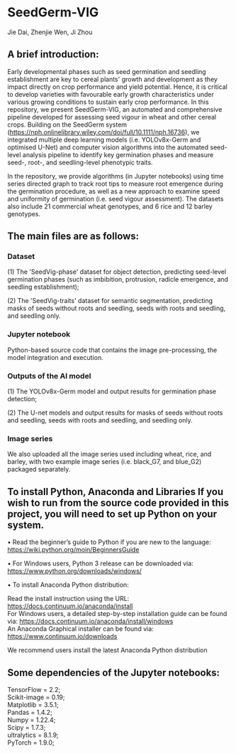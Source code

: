 # SeedGerm-VIG
Jie Dai, Zhenjie Wen, Ji Zhou

## A brief introduction:
Early developmental phases such as seed germination and seedling establishment are key to cereal plants' growth and development as they impact directly on crop performance and yield potential. Hence, it is critical to develop varieties with favourable early growth characteristics under various growing conditions to sustain early crop performance. In this repository, we present SeedGerm-VIG, an automated and comprehensive pipeline developed for assessing seed vigour in wheat and other cereal crops. Building on the SeedGerm system (https://nph.onlinelibrary.wiley.com/doi/full/10.1111/nph.16736), we integrated multiple deep learning models (i.e. YOLOv8x-Germ and optimised U-Net) and computer vision algorithms into the automated seed-level analysis pipeline to identify key germination phases and measure seed-, root-, and seedling-level phenotypic traits. <br>

In the repository, we provide algorithms (in Jupyter notebooks) using time series directed graph to track root tips to measure root emergence during the germination procedure, as well as a new approach to examine speed and uniformity of germination (i.e. seed vigour assessment). The datasets also include 21 commercial wheat genotypes, and 6 rice and 12 barley genotypes.

## The main files are as follows:

### Dataset <br>
(1) The 'SeedVig-phase' dataset for object detection, predicting seed-level germination phases (such as imbibition, protrusion, radicle emergence, and seedling establishment); <br>

(2) The 'SeedVig-traits' dataset for semantic segmentation, predicting masks of seeds without roots and seedling, seeds with roots and seedling, and seedling only.

### Jupyter notebook <br> 
Python-based source code that contains the image pre-processing, the model integration and execution.

### Outputs of the AI model <br> 
(1) The YOLOv8x-Germ model and output results for germination phase detection; <br>

(2) The U-net models and output results for masks of seeds without roots and seedling, seeds with roots and seedling, and seedling only.

### Image series
We also uploaded all the image series used including wheat, rice, and barley, with two example image series (i.e. black_G7, and blue_G2) packaged separately.

## To install Python, Anaconda and Libraries If you wish to run from the source code provided in this project, you will need to set up Python on your system.

• Read the beginner’s guide to Python if you are new to the language: https://wiki.python.org/moin/BeginnersGuide

• For Windows users, Python 3 release can be downloaded via: https://www.python.org/downloads/windows/

• To install Anaconda Python distribution:

Read the install instruction using the URL: https://docs.continuum.io/anaconda/install <br>
For Windows users, a detailed step-by-step installation guide can be found via: https://docs.continuum.io/anaconda/install/windows <br>
An Anaconda Graphical installer can be found via: https://www.continuum.io/downloads <br>

We recommend users install the latest Anaconda Python distribution

## Some dependencies of the Jupyter notebooks: <br>
TensorFlow = 2.2; <br>
Scikit-image = 0.19; <br>
Matplotlib = 3.5.1; <br>
Pandas = 1.4.2; <br>
Numpy = 1.22.4; <br>
Scipy = 1.7.3; <br>
ultralytics = 8.1.9; <br>
PyTorch = 1.9.0;
